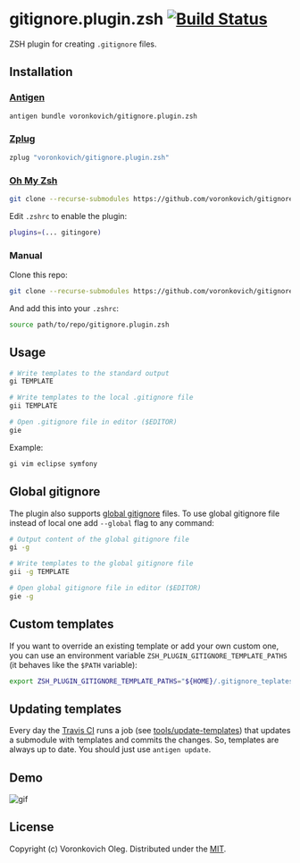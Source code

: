 # gitignore.plugin.zsh [![Build Status](https://app.travis-ci.com/voronkovich/gitignore.plugin.zsh.svg?branch=master)](https://app.travis-ci.com/github/voronkovich/gitignore.plugin.zsh)

ZSH plugin for creating `.gitignore` files.

## Installation

### [Antigen](https://github.com/zsh-users/antigen)

```sh
antigen bundle voronkovich/gitignore.plugin.zsh
```
### [Zplug](https://github.com/zplug/zplug)

```sh
zplug "voronkovich/gitignore.plugin.zsh"
```

### [Oh My Zsh](https://github.com/ohmyzsh/ohmyzsh)

```sh
git clone --recurse-submodules https://github.com/voronkovich/gitignore.plugin.zsh ~/.oh-my-zsh/custom/plugins/gitingore
```

Edit `.zshrc` to enable the plugin:

```sh
plugins=(... gitingore)
```

### Manual

Clone this repo:

```sh
git clone --recurse-submodules https://github.com/voronkovich/gitignore.plugin.zsh path/to/repo
```

And add this into your `.zshrc`:

```sh
source path/to/repo/gitignore.plugin.zsh
```

## Usage

```sh
# Write templates to the standard output
gi TEMPLATE 

# Write templates to the local .gitignore file
gii TEMPLATE 

# Open .gitignore file in editor ($EDITOR)
gie
```

Example:

```sh
gi vim eclipse symfony
```

## Global gitignore

The plugin also supports [global gitignore](https://git-scm.com/docs/gitignore#_synopsis) files. To use global gitignore file instead of local one add `--global` flag to any command:

```sh
# Output content of the global gitignore file
gi -g

# Write templates to the global gitignore file
gii -g TEMPLATE 

# Open global gitignore file in editor ($EDITOR)
gie -g
```

## Custom templates

If you want to override an existing template or add your own custom one, you can use an environment variable `ZSH_PLUGIN_GITIGNORE_TEMPLATE_PATHS` (it behaves like the `$PATH` variable):

```sh
export ZSH_PLUGIN_GITIGNORE_TEMPLATE_PATHS="${HOME}/.gitignore_teplates:${ZSH_PLUGIN_GITIGNORE_TEMPLATE_PATHS}:/etc/global_gitignore"
```

## Updating templates

Every day the [Travis CI](https://docs.travis-ci.com/user/cron-jobs/) runs a job (see [tools/update-templates](tools/update-templates)) that updates a submodule with templates and commits the changes. So, templates are always up to date. You should just use `antigen update`.

## Demo

![gif](http://i.imgur.com/NiaFzeh.gif)

## License

Copyright (c) Voronkovich Oleg. Distributed under the [MIT](LICENSE).
